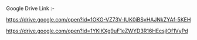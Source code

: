 
Google Drive Link :- 

https://drive.google.com/open?id=1OKG-VZ73V-lUK0iBSvHAJNkZYAf-5KEH

https://drive.google.com/open?id=1YKlKXg9uF1eZWYD3R16HEcsjIOf1VyPd
